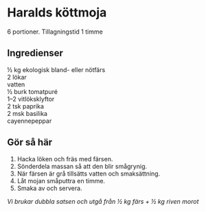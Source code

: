 # Haralds köttmoja

6 portioner. Tillagningstid 1 timme

## Ingredienser
½ kg ekologisk bland- eller nötfärs<br>
2 lökar<br>
vatten<br>
½ burk tomatpuré<br>
1&ndash;2 vitlöksklyftor<br>
2 tsk paprika<br>
2 msk basilika<br>
cayennepeppar

## Gör så här
1. Hacka löken och fräs med färsen.
2. Sönderdela massan så att den blir smågrynig.
3. När färsen är grå tillsätts vatten och smaksättning.
4. Låt mojan småputtra en timme.
5. Smaka av och servera.

*Vi brukar dubbla satsen och utgå från ½ kg färs + ½ kg riven morot*

